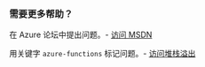 ### 需要更多帮助？
在 Azure 论坛中提出问题。- [访问 MSDN](http://go.microsoft.com/fwlink/?LinkId=780719)

用关键字 `azure-functions` 标记问题。- [访问堆栈溢出](http://stackoverflow.com/questions/tagged/azure-functions)

<!---HONumber=AcomDC_0921_2016-->